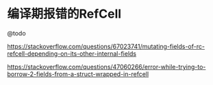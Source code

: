 # 编译期报错的RefCell

@todo

https://stackoverflow.com/questions/67023741/mutating-fields-of-rc-refcell-depending-on-its-other-internal-fields


https://stackoverflow.com/questions/47060266/error-while-trying-to-borrow-2-fields-from-a-struct-wrapped-in-refcell